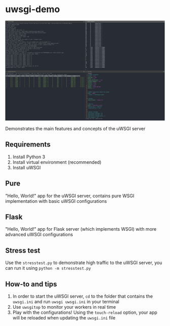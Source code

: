 # uwsgi-demo

![uWSGI demo](/uwsgi-demo.png?raw=true)

Demonstrates the main features and concepts of the uWSGI server

## Requirements

1. Install Python 3
1. Install virtual environment (recommended)
1. Install uWSGI

## Pure

"Hello, World!" app for the uWSGI server, contains pure WSGI implementation with basic uWSGI configurations

## Flask

"Hello, World!" app for Flask server (which implements WSGI) with more advanced uWSGI configurations

## Stress test

Use the `stresstest.py` to demonstrate high traffic to the uWSGI server, you can run it using `python -m stresstest.py`

## How-to and tips

1. In order to start the uWSGI server, `cd` to the folder that contains the `uwsgi.ini` and run `uwsgi uwsgi.ini` in your terminal
1. Use `uwsgitop` to monitor your workers in real time
1. Play with the configurations! Using the `touch-reload` option, your app will be reloaded when updating the `uwsgi.ini` file
